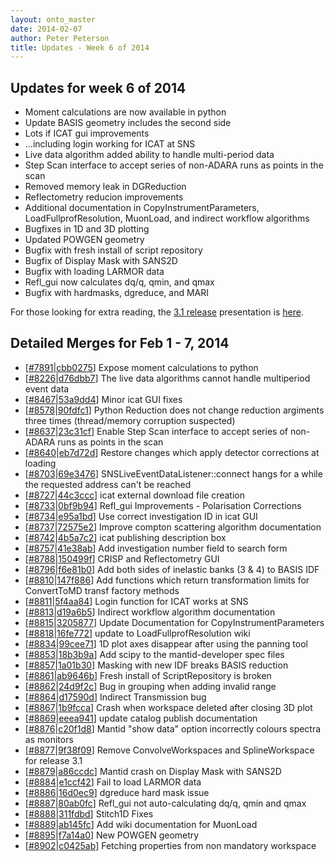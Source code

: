 ```yaml
---
layout: onto_master
date: 2014-02-07
author: Peter Peterson
title: Updates - Week 6 of 2014
---
```

Updates for week 6 of 2014
--------------------------
* Moment calculations are now available in python
* Update BASIS geometry includes the second side
* Lots if ICAT gui improvements
* ...including login working for ICAT at SNS
* Live data algorithm added ability to handle multi-period data
* Step Scan interface to accept series of non-ADARA runs as points in the scan
* Removed memory leak in DGReduction
* Reflectometry reducion improvements
* Additional documentation in CopyInstrumentParameters, LoadFullprofResolution, MuonLoad, and indirect workflow algorithms
* Bugfixes in 1D and 3D plotting
* Updated POWGEN geometry
* Bugfix with fresh install of script repository
* Bugfix of Display Mask with SANS2D
* Bugfix with loading LARMOR data
* Refl_gui now calculates dq/q, qmin, and qmax
* Bugfix with hardmasks, dgreduce, and MARI

For those looking for extra reading, the [3.1 release](https://github.com/mantidproject/mantid/releases/tag/v3.1.0) 
presentation is
[here](https://github.com/mantidproject/documents/tree/master/Presentations/Release%20Presentations/3.1).

Detailed Merges for Feb 1 - 7, 2014
-----------------------------------
* \[[#7891](http://trac.mantidproject.org/mantid/ticket/7891)|[cbb0275](https://github.com/mantidproject/mantid/commit/cbb02751468c4a5d4d71804cc3e33c4bf82a43e3)\] Expose moment calculations to python
* \[[#8226](http://trac.mantidproject.org/mantid/ticket/8226)|[d76dbb7](https://github.com/mantidproject/mantid/commit/d76dbb79d1f71b609adc8c331925a38a9bffb187)\] The live data algorithms cannot handle multiperiod event data
* \[[#8467](http://trac.mantidproject.org/mantid/ticket/8467)|[53a9dd4](https://github.com/mantidproject/mantid/commit/53a9dd49fd71b4191677b3c2aa79397b46abeac5)\] Minor icat GUI fixes
* \[[#8578](http://trac.mantidproject.org/mantid/ticket/8578)|[90fdfc1](https://github.com/mantidproject/mantid/commit/90fdfc1e40e36a69bcfb85e26e079d6a719fc319)\] Python Reduction does not change reduction argiments three times (thread/memory corruption suspected)
* \[[#8637](http://trac.mantidproject.org/mantid/ticket/8637)|[23c31cf](https://github.com/mantidproject/mantid/commit/23c31cf1e1a374180f6c21cd55787545abd5a3e4)\] Enable Step Scan interface to accept series of non-ADARA runs as points in the scan
* \[[#8640](http://trac.mantidproject.org/mantid/ticket/8640)|[eb7d72d](https://github.com/mantidproject/mantid/commit/eb7d72da85ee29a5550f68c2d44dbe2ea5fb534f)\] Restore changes which  apply detector corrections at loading
* \[[#8703](http://trac.mantidproject.org/mantid/ticket/8703)|[69e3476](https://github.com/mantidproject/mantid/commit/69e3476aaecdd119559cb15119afde2f7cb3d4c6)\] SNSLiveEventDataListener::connect hangs for a while the requested address can't be reached
* \[[#8727](http://trac.mantidproject.org/mantid/ticket/8727)|[44c3ccc](https://github.com/mantidproject/mantid/commit/44c3ccc11795a4bd7c05e7955087fb56755d4416)\] icat external download file creation
* \[[#8733](http://trac.mantidproject.org/mantid/ticket/8733)|[0bf9b94](https://github.com/mantidproject/mantid/commit/0bf9b940ba480ba3596a69ecc915c5e14f5e09b2)\] Refl_gui Improvements - Polarisation Corrections
* \[[#8734](http://trac.mantidproject.org/mantid/ticket/8734)|[e95a1bd](https://github.com/mantidproject/mantid/commit/e95a1bdfff25c236f1c745be6fb0ac71da093fc9)\] Use correct investigation ID in icat GUI
* \[[#8737](http://trac.mantidproject.org/mantid/ticket/8737)|[72575e2](https://github.com/mantidproject/mantid/commit/72575e29fb9a0316299ce568a628aa60b8833e43)\] Improve compton scattering algorithm documentation
* \[[#8742](http://trac.mantidproject.org/mantid/ticket/8742)|[4b5a7c2](https://github.com/mantidproject/mantid/commit/4b5a7c22381aa05bdb096c7c9cf6de7e48147313)\] icat publishing description box
* \[[#8757](http://trac.mantidproject.org/mantid/ticket/8757)|[41e38ab](https://github.com/mantidproject/mantid/commit/41e38ab4bfd88c90634f75a8d3a6a78dc5f3c18b)\] Add investigation number field to search form
* \[[#8788](http://trac.mantidproject.org/mantid/ticket/8788)|[150499f](https://github.com/mantidproject/mantid/commit/150499fa02eecb5e21f9f680027edf3c5b1c3e25)\] CRISP and Reflectometry GUI
* \[[#8796](http://trac.mantidproject.org/mantid/ticket/8796)|[f6e81b0](https://github.com/mantidproject/mantid/commit/f6e81b0e390a0668112677c6f70cab8c521d7b7e)\] Add both sides of inelastic banks (3 &amp; 4) to BASIS IDF
* \[[#8810](http://trac.mantidproject.org/mantid/ticket/8810)|[147f886](https://github.com/mantidproject/mantid/commit/147f88609eebaabc501f8201d8bffea404816023)\] Add functions which return transformation limits for ConvertToMD transf factory methods
* \[[#8811](http://trac.mantidproject.org/mantid/ticket/8811)|[5f4aa84](https://github.com/mantidproject/mantid/commit/5f4aa8457c5e251946a2446a19d458ffffc0de35)\] Login function for ICAT works at SNS
* \[[#8813](http://trac.mantidproject.org/mantid/ticket/8813)|[d19a6b5](https://github.com/mantidproject/mantid/commit/d19a6b567fb6035174d466b719dfc5c68e6f9e57)\] Indirect workflow algorithm documentation
* \[[#8815](http://trac.mantidproject.org/mantid/ticket/8815)|[3205877](https://github.com/mantidproject/mantid/commit/3205877e87b2168319952e58197774bde2a1d12e)\] Update Documentation for CopyInstrumentParameters
* \[[#8818](http://trac.mantidproject.org/mantid/ticket/8818)|[16fe772](https://github.com/mantidproject/mantid/commit/16fe7722895ab656d782aa42a7ed73375eba360f)\] update to LoadFullprofResolution wiki
* \[[#8834](http://trac.mantidproject.org/mantid/ticket/8834)|[99cee71](https://github.com/mantidproject/mantid/commit/99cee71d781f1a770947f95dafb8c9d081194840)\] 1D plot axes disappear after using the panning tool
* \[[#8853](http://trac.mantidproject.org/mantid/ticket/8853)|[18b3b9a](https://github.com/mantidproject/mantid/commit/18b3b9aece0d9070acfc64bfa850a9a1f94c073e)\] Add scipy to the mantid-developer spec files
* \[[#8857](http://trac.mantidproject.org/mantid/ticket/8857)|[1a01b30](https://github.com/mantidproject/mantid/commit/1a01b30a53a1d337a8f99788105b1a8475861716)\] Masking with new IDF breaks BASIS reduction
* \[[#8861](http://trac.mantidproject.org/mantid/ticket/8861)|[ab9646b](https://github.com/mantidproject/mantid/commit/ab9646b3bf7f36281f09f0b0cdc77392efa64da6)\] Fresh install of ScriptRepository is broken
* \[[#8862](http://trac.mantidproject.org/mantid/ticket/8862)|[24d9f2c](https://github.com/mantidproject/mantid/commit/24d9f2c2d99153e854cd0318ba9642313055dab2)\] Bug in grouping when adding invalid range
* \[[#8864](http://trac.mantidproject.org/mantid/ticket/8864)|[d17590d](https://github.com/mantidproject/mantid/commit/d17590df501912f7bd5be173b7a6d3ffe377050f)\] Indirect Transmission bug
* \[[#8867](http://trac.mantidproject.org/mantid/ticket/8867)|[1b9fcca](https://github.com/mantidproject/mantid/commit/1b9fccadafbba5d1d43491994d896e120a452de0)\] Crash when workspace deleted after closing 3D plot
* \[[#8869](http://trac.mantidproject.org/mantid/ticket/8869)|[eeea941](https://github.com/mantidproject/mantid/commit/eeea941a4a7e9a4e13410131c204e917472edfbb)\] update catalog publish documentation
* \[[#8876](http://trac.mantidproject.org/mantid/ticket/8876)|[c20f1d8](https://github.com/mantidproject/mantid/commit/c20f1d8967877628e61f869733f9cfba1d475c7b)\] Mantid "show data" option incorrectly colours spectra as monitors
* \[[#8877](http://trac.mantidproject.org/mantid/ticket/8877)|[9f38f09](https://github.com/mantidproject/mantid/commit/9f38f09886f02949312356b0d227bf23d114cb6e)\] Remove ConvolveWorkspaces and SplineWorkspace for release 3.1
* \[[#8879](http://trac.mantidproject.org/mantid/ticket/8879)|[a86ccdc](https://github.com/mantidproject/mantid/commit/a86ccdc1bcd29de10fef2880cb2ce6844cfff705)\] Mantid crash on Display Mask with SANS2D
* \[[#8884](http://trac.mantidproject.org/mantid/ticket/8884)|[e1ccf42](https://github.com/mantidproject/mantid/commit/e1ccf42fa4a731eba118b811635691971eaebb3b)\] Fail to load LARMOR data
* \[[#8886](http://trac.mantidproject.org/mantid/ticket/8886)|[16d0ec9](https://github.com/mantidproject/mantid/commit/16d0ec901173986704863ce7af20bb56e80dd0ff)\] dgreduce hard mask issue
* \[[#8887](http://trac.mantidproject.org/mantid/ticket/8887)|[80ab0fc](https://github.com/mantidproject/mantid/commit/80ab0fc39b79f178f756b09b0d3a290c8a56fac2)\] Refl_gui not auto-calculating dq/q, qmin and qmax
* \[[#8888](http://trac.mantidproject.org/mantid/ticket/8888)|[311fdbd](https://github.com/mantidproject/mantid/commit/311fdbd8ee660221074c0c7ef431f51823b35e21)\] Stitch1D Fixes
* \[[#8889](http://trac.mantidproject.org/mantid/ticket/8889)|[ab145fc](https://github.com/mantidproject/mantid/commit/ab145fc021c5485eaf87e7fa51d0e2463c3c7530)\] Add wiki documentation for MuonLoad
* \[[#8895](http://trac.mantidproject.org/mantid/ticket/8895)|[f7a14a0](https://github.com/mantidproject/mantid/commit/f7a14a0005790b00022258ce0015b48fc9ef627f)\] New POWGEN geometry
* \[[#8902](http://trac.mantidproject.org/mantid/ticket/8902)|[c0425ab](https://github.com/mantidproject/mantid/commit/c0425abaa243037cab7655d27ca4c91ae36837a8)\] Fetching properties from non mandatory workspace
